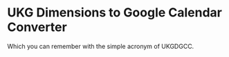 # UKG Dimensions to Google Calendar Converter
Which you can remember with the simple acronym of UKGDGCC.
